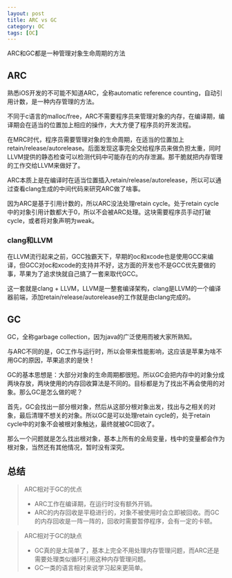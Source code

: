 ```yaml
---
layout: post
title: ARC vs GC
category: OC
tags: [OC]
---
```



ARC和GC都是一种管理对象生命周期的方法

## ARC

熟悉iOS开发的不可能不知道ARC，全称automatic reference counting，自动引用计数，是一种内存管理的方法。

不同于c语言的malloc/free，ARC不需要程序员来管理对象的内存，在编译期，编译期会在适当的位置加上相应的操作，大大方便了程序员的开发流程。

在MRC时代，程序员需要管理对象的生命周期，在适当的位置加上retain/release/autorelease。后面发现这事完全交给程序员来做负担太重，同时LLVM提供的静态检查可以检测代码中可能存在的内存泄漏。那干脆就把内存管理的工作交给LLVM来做好了。

ARC本质上是在编译时在适当位置插入retain/release/autorelease，所以可以通过查看clang生成的中间代码来研究ARC做了啥事。

因为ARC是基于引用计数的，所以ARC没法处理retain cycle。处于retain cycle中的对象引用计数都大于0，所以不会被ARC处理。这块需要程序员手动打破cycle，或者将对象声明为weak。

### clang和LLVM

在LLVM流行起来之前，GCC独霸天下，早期的oc和xcode也是使用GCC来编译，但GCC对oc和xcode的支持并不好，这方面的开发也不是GCC优先要做的事，苹果为了追求快就自己搞了一套来取代GCC。

这一套就是clang + LLVM，LLVM是一整套编译架构，clang是LLVM的一个编译器前端，添加retain/release/autorelease的工作就是由clang完成的。

## GC

GC，全称garbage collection，因为java的广泛使用而被大家所熟知。

与ARC不同的是，GC工作与运行时，所以会带来性能影响，这应该是苹果为啥不用GC的原因，苹果追求的是快！

GC的基本思想是：大部分对象的生命周期都很短。所以GC会把内存中的对象分成两块存放，两块使用的内存回收算法是不同的。目标都是为了找出不再会使用的对象。那么GC是怎么做的呢？

首先，GC会找出一部分根对象，然后从这部分根对象出发，找出与之相关的对象，最后清理不想关的对象。所以GC是可以处理retain cycle的，处于retain cycle中的对象不会被根对象触达，最终就被GC回收了。

那么一个问题就是怎么找出根对象，基本上所有的全局变量，栈中的变量都会作为根对象，当然还有其他情况，暂时没有深究。

## 总结

> ARC相对于GC的优点
> - ARC工作在编译期，在运行时没有额外开销。
> - ARC的内存回收是平稳进行的，对象不被使用时会立即被回收。而GC的内存回收是一阵一阵的，回收时需要暂停程序，会有一定的卡顿。

> ARC相对于GC的缺点
> - GC真的是太简单了，基本上完全不用处理内存管理问题，而ARC还是需要处理类似循环引用这种内存管理问题。
> - GC一类的语言相对来说学习起来更简单。